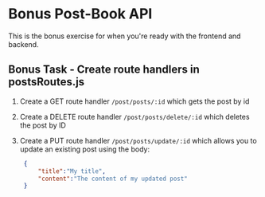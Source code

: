# Bonus Post-Book API 

This is the bonus exercise for when you're ready with the frontend and backend. 

## Bonus Task - Create route handlers in postsRoutes.js

  1. Create a GET route handler `/post/posts/:id` which gets the post by id

  2. Create a DELETE route handler `/post/posts/delete/:id` which deletes the post by ID


  3. Create a PUT route handler `/post/posts/update/:id` which allows you to update an existing post    using the body: 
     ```json
      {
          "title":"My title",
          "content":"The content of my updated post"
      }
     ```


